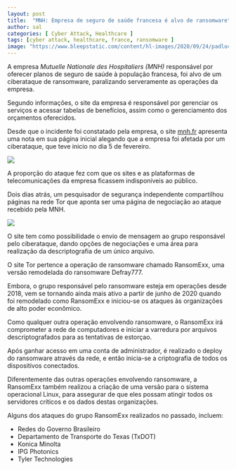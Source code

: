 ```yaml
---
layout: post
title:  "MNH: Empresa de seguro de saúde francesa é alvo de ransomware"
author: sal
categories: [ Cyber Attack, Healthcare ]
tags: [cyber attack, healthcare, france, ransomware ]
image: "https://www.bleepstatic.com/content/hl-images/2020/09/24/padlock.jpg"
---
```


A empresa *Mutuelle Nationale des Hospitaliers (MNH)* responsável por oferecer planos de seguro de saúde à população francesa, foi alvo de um ciberataque de ransomware, paralizando serveramente as operações da empresa.

Segundo informações, o site da empresa é responsável por gerenciar os serviços e acessar tabelas de benefícios, assim como o gerenciamento dos orçamentos oferecidos.

Desde que o incidente foi constatado pela empresa, o site [mnh.fr](https://mnh.fr) apresenta uma nota em sua página inicial alegando que a empresa foi afetada por um ciberataque, que teve inicio no dia 5 de fevereiro.

![](https://www.bleepstatic.com/images/news/ransomware/attacks/m/mnh/mnh-site.jpg)

A proporção do ataque fez com que os sites e as plataformas de telecomunicações da empresa ficassem indisponíveis ao público.

Dois dias atrás, um pesquisador de segurança independente compartilhou páginas na rede Tor que aponta ser uma página de negociação ao ataque recebido pela MNH.

![](https://www.bleepstatic.com/images/news/ransomware/attacks/m/mnh/tor-page.jpg)

O site tem como possibilidade o envio de mensagem ao grupo responsável pelo ciberataque, dando opções de negociações e uma área para realização da descriptografia de um único arquivo.

O site Tor pertence a operação de ransomware chamado RansomExx, uma versão remodelada do ransomware Defray777.

Embora, o grupo responsável pelo ransomware esteja em operações desde 2018, vem se tornando ainda mais ativo a partir de junho de 2020 quando foi remodelado como RansomExx e iniciou-se os ataques às organizações de alto poder econômico.

Como qualquer outra operação envolvendo ransomware, o RansomExx irá comprometer a rede de computadores e iniciar a varredura por arquivos descriptografados para as tentativas de estorçao.

Após ganhar acesso em uma conta de administrador, é realizado o deploy do ransomware através da rede, e então inicia-se a criptografia de todos os dispositivos conectados.

Diferentemente das outras operações envolvendo ransomware, a RansomExx também realizou a criação de uma versão para o sistema operacional Linux, para assegurar de que eles possam atingir todos os servidores críticos e os dados destas organizações.

Alguns dos ataques do grupo RansomExx realizados no passado, incluem:
- Redes do Governo Brasileiro
- Departamento de Transporte do Texas (TxDOT)
- Konica Minolta
- IPG Photonics
- Tyler Technologies
